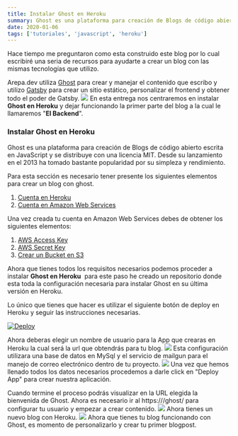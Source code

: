 ```yaml
---
title: Instalar Ghost en Heroku
summary: Ghost es una plataforma para creación de Blogs de código abierto escrita en JavaScript y se distribuye con una licencia MIT. Desde su lanzamiento en el 2013 ha tomado bastante popularidad por su simpleza y rendimiento.
date: 2020-01-06
tags: ['tutoriales', 'javascript', 'heroku']
---
```


Hace tiempo me preguntaron como esta construido este blog por lo cual escribiré una seria de recursos para ayudarte a crear un blog con las mismas tecnologías que utilizo.

Arepa.dev utiliza [Ghost](https://ghost.org/) para crear y manejar el contenido que escribo y utilizo [Gatsby](https://www.gatsbyjs.org/) para crear un sitio estático, personalizar el frontend y obtener todo el poder de Gatsby.
![](https://s3.amazonaws.com/arepadev/2020/01/admin-api-gatsby-diagram.png)
En esta entrega nos centraremos en instalar **Ghost en Heroku** y dejar funcionando la primer parte del blog a la cual le llamaremos "**El Backend**".

### Instalar Ghost en Heroku

Ghost es una plataforma para creación de Blogs de código abierto escrita en JavaScript y se distribuye con una licencia MIT. Desde su lanzamiento en el 2013 ha tomado bastante popularidad por su simpleza y rendimiento.

Para esta sección es necesario tener presente los siguientes elementos para crear un blog con ghost.

1. [Cuenta en Heroku](https://signup.heroku.com/)
2. [Cuenta en Amazon Web Services](https://aws.amazon.com/es/free/)

Una vez creada tu cuenta en Amazon Web Services debes de obtener los siguientes elementos:

1. [AWS Access Key](https://docs.aws.amazon.com/es_es/general/latest/gr/managing-aws-access-keys.html)
2. [AWS Secret Key](https://docs.aws.amazon.com/es_es/general/latest/gr/managing-aws-access-keys.html)
3. [Crear un Bucket en S3](https://docs.aws.amazon.com/es_es/AmazonS3/latest/user-guide/create-bucket.html)

Ahora que tienes todos los requisitos necesarios podemos proceder a instalar **Ghost en Heroku**  para este paso he creado un repositorio donde esta toda la configuración necesaria para instalar Ghost en su última versión en Heroku.

Lo único que tienes que hacer es utilizar el siguiente botón de deploy en Heroku y seguir las instrucciones necesarias.

[![Deploy](https://www.herokucdn.com/deploy/button.svg)](https://dashboard.heroku.com/new?button-url=https%3A%2F%2Fgithub.com%2Fgndx%2Fghost-on-heroku&template=https%3A%2F%2Fgithub.com%2Fgndx%2Fghost-on-heroku)

Ahora deberas elegir un nombre de usuario para la App que crearas en Heroku la cual será la url que obtendrás para tu blog.
![](https://s3.amazonaws.com/arepadev/2020/01/heroku-app.png)
Esta configuración utilizara una base de datos en MySql y el servicio de mailgun para el manejo de correo electrónico dentro de tu proyecto.
![](https://s3.amazonaws.com/arepadev/2020/01/heroku-aws.png)
Una vez que hemos llenado todos los datos necesarios procedemos a darle click en "Deploy App" para crear nuestra aplicación.

Cuando termine el proceso podrás visualizar en la URL elegida la bienvenida de Ghost. Ahora es necesario ir al https:///ghost/ para configurar tu usuario y empezar a crear contenido.
![](https://s3.amazonaws.com/arepadev/2020/01/register-ghost.png)
Ahora tienes un nuevo blog con Heroku.
![](https://s3.amazonaws.com/arepadev/2020/01/ghost-heroku-blog.png)
Ahora que tienes tu blog funcionando con Ghost, es momento de personalizarlo y crear tu primer blogpost.
